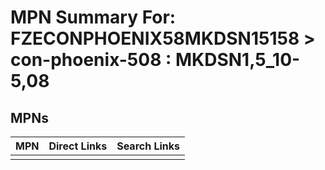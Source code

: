 



# MPN Summary For: FZECONPHOENIX58MKDSN15158 > con-phoenix-508 : MKDSN1,5_10-5,08

## MPNs
  

|MPN|Direct Links|Search Links|
| :--- | :--- | :--- |
||||
